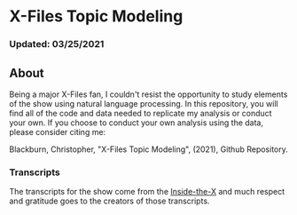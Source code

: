 # X-Files Topic Modeling
### Updated: 03/25/2021

## About

Being a major X-Files fan, I couldn't resist the opportunity to study elements of the show using natural language processing. In this repository, you will find all of the code and data needed to replicate my analysis or conduct your own. If you choose to conduct your own analysis using the data, please consider citing me:

Blackburn, Christopher, "X-Files Topic Modeling", (2021), Github Repository. 


### Transcripts

The transcripts for the show come from the [Inside-the-X](http://www.insidethex.co.uk/#one) and much respect and gratitude goes to the creators of those transcripts. 
